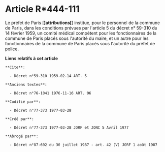 # Article R*444-111

Le préfet de Paris [**]attributions[**] institue, pour le personnel de la commune de Paris, dans les conditions prévues par
l'article 5 du décret n° 59-310 du 14 février 1959, un comité médical compétent pour les fonctionnaires de la commune de
Paris placés sous l'autorité du maire, et un autre pour les fonctionnaires de la commune de Paris placés sous l'autorité du
préfet de police.

**Liens relatifs à cet article**

	**Cite**:

	  - Décret n°59-310 1959-02-14 ART. 5

	**Anciens textes**:

	  - Décret n°76-1041 1976-11-16 ART. 96

	**Codifié par**:

	  - Décret n°77-373 1977-03-28

	**Créé par**:

	  - Décret n°77-373 1977-03-28 JORF et JONC 5 Avril 1977

	**Abrogé par**:

	  - Décret n°87-602 du 30 juillet 1987 - art. 42 (V) JORF 1 août 1987
